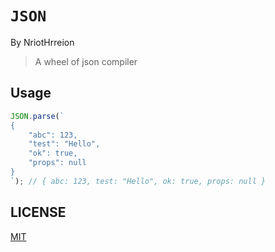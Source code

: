 # `JSON`

By NriotHrreion

> A wheel of json compiler

## Usage

```js
JSON.parse(`
{
    "abc": 123,
    "test": "Hello",
    "ok": true,
    "props": null
}
`); // { abc: 123, test: "Hello", ok: true, props: null }
```

## LICENSE

[MIT](./LICENSE)
